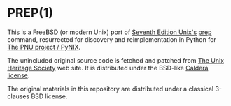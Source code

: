 # PREP(1)

This is a FreeBSD (or modern Unix) port of [Seventh Edition Unix's](https://www.tuhs.org/cgi-bin/utree.pl?file=V7) [prep](http://man.cat-v.org/unix_7th/1/prep) command,
resurrected for discovery and reimplementation in Python for [The PNU project / PyNIX](https://github.com/HubTou/PNU).

The unincluded original source code is fetched and patched from [The Unix Heritage Society](https://www.tuhs.org/) web site.
It is distributed under the BSD-like [Caldera license](https://github.com/HubTou/prep-port/blob/main/License).

The original materials in this repository are distributed under a classical 3-clauses BSD license. 
